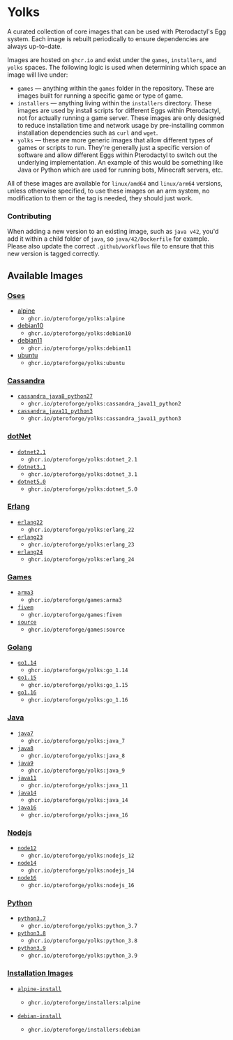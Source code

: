 # Yolks

A curated collection of core images that can be used with Pterodactyl's Egg system. Each image is rebuilt
periodically to ensure dependencies are always up-to-date.

Images are hosted on `ghcr.io` and exist under the `games`, `installers`, and `yolks` spaces. The following logic
is used when determining which space an image will live under:

* `games` — anything within the `games` folder in the repository. These are images built for running a specific game
or type of game.
* `installers` — anything living within the `installers` directory. These images are used by install scripts for different
Eggs within Pterodactyl, not for actually running a game server. These images are only designed to reduce installation time
and network usage by pre-installing common installation dependencies such as `curl` and `wget`.
* `yolks` — these are more generic images that allow different types of games or scripts to run. They're generally just
a specific version of software and allow different Eggs within Pterodactyl to switch out the underlying implementation. An
example of this would be something like Java or Python which are used for running bots, Minecraft servers, etc.

All of these images are available for `linux/amd64` and `linux/arm64` versions, unless otherwise specified, to use
these images on an arm system, no modification to them or the tag is needed, they should just work.

### Contributing

When adding a new version to an existing image, such as `java v42`, you'd add it within a child folder of `java`, so
`java/42/Dockerfile` for example. Please also update the correct `.github/workflows` file to ensure that this new version
is tagged correctly.

## Available Images
### [Oses](/oses)
* [alpine](/oses/alpine)
  * `ghcr.io/pteroforge/yolks:alpine`
* [debian10](/oses/debian10)
  * `ghcr.io/pteroforge/yolks:debian10`
* [debian11](/oses/debian11)
  * `ghcr.io/pteroforge/yolks:debian11`  
* [ubuntu](/oses/ubuntu)
  * `ghcr.io/pteroforge/yolks:ubuntu`  
### [Cassandra](/cassandra)
  * [`cassandra_java8_python27`](/cassandra/cassandra_java8_python2)
    * `ghcr.io/pteroforge/yolks:cassandra_java11_python2`
  * [`cassandra_java11_python3`](/cassandra/cassandra_java11_python3)
    * `ghcr.io/pteroforge/yolks:cassandra_java11_python3`
### [dotNet](/dotnet)
  * [`dotnet2.1`](/dotnet/2.1)
    * `ghcr.io/pteroforge/yolks:dotnet_2.1`
  * [`dotnet3.1`](/dotnet/3.1)
    * `ghcr.io/pteroforge/yolks:dotnet_3.1`
  * [`dotnet5.0`](/dotnet/5.0)
    * `ghcr.io/pteroforge/yolks:dotnet_5.0`    
### [Erlang](/erlang)
  * [`erlang22`](/erlang/22)
    * `ghcr.io/pteroforge/yolks:erlang_22`
  * [`erlang23`](/erlang/23)
    * `ghcr.io/pteroforge/yolks:erlang_23`
  * [`erlang24`](/erlang/24)
    * `ghcr.io/pteroforge/yolks:erlang_24`
### [Games](/games)  
  * [`arma3`](/games/arma3)
    * `ghcr.io/pteroforge/games:arma3`
  * [`fivem`](/games/fivem)
	* `ghcr.io/pteroforge/games:fivem`
  * [`source`](/games/source)
	* `ghcr.io/pteroforge/games:source`    
### [Golang](/go)
  * [`go1.14`](/go/1.14)
    * `ghcr.io/pteroforge/yolks:go_1.14`
  * [`go1.15`](/go/1.15)
    * `ghcr.io/pteroforge/yolks:go_1.15`
  * [`go1.16`](/go/1.16)
    * `ghcr.io/pteroforge/yolks:go_1.16`
### [Java](/java)
  * [`java7`](/java/7)
    * `ghcr.io/pteroforge/yolks:java_7`
  * [`java8`](/java/8)
    * `ghcr.io/pteroforge/yolks:java_8`
  * [`java9`](/java/9)
    * `ghcr.io/pteroforge/yolks:java_9`
  * [`java11`](/java/11)
    * `ghcr.io/pteroforge/yolks:java_11`
  * [`java14`](/java/14)
    * `ghcr.io/pteroforge/yolks:java_14`
  * [`java16`](/java/16)
    * `ghcr.io/pteroforge/yolks:java_16`
### [Nodejs](/nodejs)
  * [`node12`](/nodejs/12)
    * `ghcr.io/pteroforge/yolks:nodejs_12`
  * [`node14`](/nodejs/14)
    * `ghcr.io/pteroforge/yolks:nodejs_14`
  * [`node16`](/nodejs/16)
    * `ghcr.io/pteroforge/yolks:nodejs_16`
### [Python](/python)
  * [`python3.7`](/python/3.7)
    * `ghcr.io/pteroforge/yolks:python_3.7`
  * [`python3.8`](/python/3.8)
    * `ghcr.io/pteroforge/yolks:python_3.8`
  * [`python3.9`](/python/3.9)
    * `ghcr.io/pteroforge/yolks:python_3.9`

### [Installation Images](/installers)

* [`alpine-install`](/installers/alpine)
  * `ghcr.io/pteroforge/installers:alpine`

* [`debian-install`](/installers/debian)
  * `ghcr.io/pteroforge/installers:debian`
